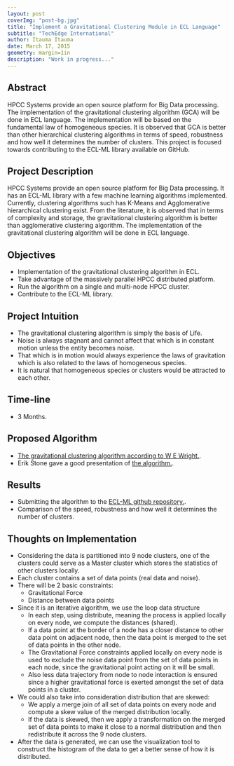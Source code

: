 ```yaml
---
layout: post
coverImg: "post-bg.jpg"
title: "Implement a Gravitational Clustering Module in ECL Language"
subtitle: "TechEdge International"
author: Itauma Itauma
date: March 17, 2015
geometry: margin=1in
description: "Work in progress..."
---
```


## Abstract

HPCC Systems provide an open source platform for Big Data processing. The implementation of the gravitational clustering algorithm (GCA) will be done in ECL language. The implementation will be based on the fundamental law of homogeneous species. It is observed that GCA is better than other hierarchical clustering algorithms in terms of speed, robustness and how well it determines the number of clusters. This project is focused towards contributing to the ECL-ML library available on GitHub.  

## Project Description

HPCC Systems provide an open source platform for Big Data processing. It has an ECL-ML library with a few machine learning algorithms implemented. Currently, clustering algorithms such has K-Means and Agglomerative hierarchical clustering exist. From the literature, it is observed that in terms of complexity and storage, the gravitational clustering algorithm is better than agglomerative clustering algorithm. The implementation of the gravitational clustering algorithm will be done in ECL language.


## Objectives

- Implementation of the gravitational clustering algorithm in ECL.
- Take advantage of the massively parallel HPCC distributed platform.
- Run the algorithm on a single and multi-node HPCC cluster.
- Contribute to the ECL-ML library.

## Project Intuition

- The gravitational clustering algorithm is simply the basis of Life.  
- Noise is always stagnant and cannot affect that which is in constant motion unless the entity becomes noise.  
- That which is in motion would always experience the laws of gravitation which is also related to the laws of homogeneous species.  
- It is natural that homogeneous species or clusters would be attracted to each other.  

## Time-line

- 3 Months.


## Proposed Algorithm

- [The gravitational clustering algorithm according to W E Wright.][wright].
- Erik Stone gave a good presentation of [the algorithm.][algorithm].

[wright]: http://cis.missouri.edu/dm03_08GomezJ.pdf
[algorithm]: http://cis.missouri.edu/Erik.ppt

## Results

- Submitting the algorithm to the [ECL-ML github repository.][eclml].
- Comparison of the speed, robustness and how well it determines the number of clusters.

[eclml]: https://github.com/hpcc-systems/ecl-ml

## Thoughts on Implementation

- Considering the data is partitioned into 9 node clusters, one of the clusters could serve as a Master cluster which stores the statistics of other clusters locally.   
- Each cluster contains a set of data points (real data and noise).   
- There will be 2 basic constraints:  
    + Gravitational Force   
    + Distance between data points   
- Since it is an iterative algorithm, we use the loop data structure   
    + In each step, using distribute, meaning the process is applied locally on every node, we compute the distances (shared).   
    + If a data point at the border of a node has a closer distance to other data point on adjacent node, then the data point is merged to the set of data points in the other node.   
    + The Gravitational Force constraints applied locally on every node is used to exclude the noise data point from the set of data points in each node, since the gravitational point acting on it will be small.   
    + Also less data trajectory from node to node interaction is ensured since a higher gravitational force is exerted amongst the set of data points in a cluster.   
- We could also take into consideration distribution that are skewed:   
    + We apply a merge join of all set of data points on every node and compute a skew value of the merged distribution locally.   
    + If the data is skewed, then we apply a transformation on the merged set of data points to make it close to a normal distribution and then redistribute it across the 9 node clusters.   
- After the data is generated, we can use the visualization tool to construct the histogram of the data to get a better sense of how it is distributed.   